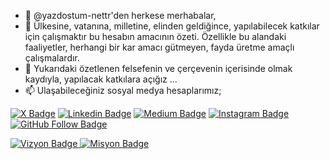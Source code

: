 - 👋 @yazdostum-nettr'den herkese merhabalar,
- 👀 Ülkesine, vatanına, milletine, elinden geldiğince, yapılabilecek katkılar için çalışmaktır bu hesabın amacının özeti. Özellikle bu alandaki faaliyetler, herhangi bir kar amacı gütmeyen, fayda üretme amaçlı çalışmalardır.
- 💞️ Yukarıdaki özetlenen felsefenin ve çerçevenin içerisinde olmak kaydıyla, yapılacak katkılara açığız ...
- 📫 Ulaşabileceğiniz sosyal medya hesaplarımız;

[![X Badge](https://img.shields.io/badge/-X?style=flat&logo=X&logoColor=black&labelColor=white&color=black&link=https%3A%2F%2Fx.com%2FYazDostumNetTr)](https://x.com/YazDostumNetTr)
[![Linkedin Badge](https://img.shields.io/badge/-Linkedin-blue?style=flat&logo=Linkedin&logoColor=white&link=https://www.linkedin.com/in/yaz-dostum/)](https://www.linkedin.com/in/yaz-dostum/)
[![Medium Badge](https://img.shields.io/badge/-Medium-black?style=flat&logo=Medium&logoColor=white&link=https://yazdostum.medium.com/)](https://yazdostum.medium.com/)
[![Instagram Badge](https://img.shields.io/badge/-instagram?style=flat&logo=instagram&color=white&link=https%3A%2F%2Fwww.instagram.com%2Fyazdostumnettr%2F)](https://www.instagram.com/yazdostumnettr/)
[![GitHub Follow Badge](https://img.shields.io/github/followers/brkmustu?label=follow&style=social)](https://github.com/yazdostum-nettr)

[![Vizyon Badge](https://img.shields.io/badge/-vizyonumuz?style=flat&logo=turkishairlines&label=Vizyonumuz&labelColor=red&color=white&link=https%3A%2F%2Fyazdostum.medium.com%2Fb%25C3%25BCy%25C3%25BCk-t%25C3%25BCrki%25CC%2587ye-c464745dffd0)
](https://yazdostum.medium.com/b%C3%BCy%C3%BCk-t%C3%BCrki%CC%87ye-c464745dffd0)
[![Misyon Badge](https://img.shields.io/badge/-misyonumuz?style=flat&logo=turkishairlines&label=Misyonumuz&labelColor=red&color=white&link=https%3A%2F%2Fyazdostum.medium.com%2Fher-g%25C3%25BCn-bi%25CC%2587r-k%25C3%25B6t%25C3%25BC-huyundan-vazge%25C3%25A7sen-5c4476096f78)](https://yazdostum.medium.com/her-g%C3%BCn-bi%CC%87r-k%C3%B6t%C3%BC-huyundan-vazge%C3%A7sen-5c4476096f78)

